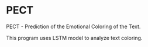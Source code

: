 # PECT
PECT - Prediction of the Emotional Coloring of the Text.

This program uses LSTM model to analyze text coloring. 
